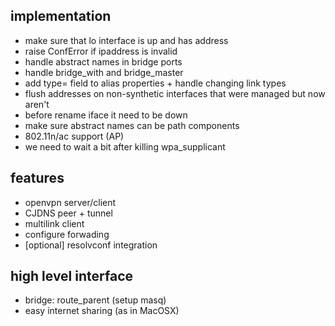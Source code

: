 ## implementation

* make sure that lo interface is up and has address
* raise ConfError if ipaddress is invalid
* handle abstract names in bridge ports
* handle bridge\_with and bridge\_master
* add type= field to alias properties + handle changing link types
* flush addresses on non-synthetic interfaces that were managed but now aren't
* before rename iface it need to be down
* make sure abstract names can be path components
* 802.11n/ac support (AP)
* we need to wait a bit after killing wpa_supplicant

## features

* openvpn server/client
* CJDNS peer + tunnel
* multilink client
* configure forwading
* [optional] resolvconf integration

## high level interface

* bridge: route_parent (setup masq)
* easy internet sharing (as in MacOSX)
